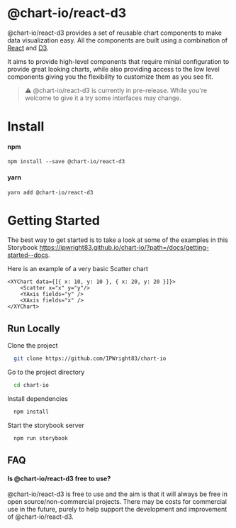 # @chart-io/react-d3

@chart-io/react-d3 provides a set of reusable chart components to make data visualization easy. All the components are built using a combination of [React](https://reactjs.org/) and [D3](https://d3js.org/).

It aims to provide high-level components that require minial configuration to provide great looking charts, while also providing access to the low level components giving you the flexibility to customize them as you see fit.

> :warning: @chart-io/react-d3 is currently in pre-release. While you're welcome to give it a try some interfaces may change.

# Install

#### npm

`npm install --save @chart-io/react-d3`

#### yarn

`yarn add @chart-io/react-d3`

# Getting Started

The best way to get started is to take a look at some of the examples in this Storybook https://ipwright83.github.io/chart-io/?path=/docs/getting-started--docs.

Here is an example of a very basic Scatter chart

```
<XYChart data={[{ x: 10, y: 10 }, { x: 20, y: 20 }]}>
    <Scatter x="x" y="y"/>
    <YAxis fields="y" />
    <XAxis fields="x" />
</XYChart>
```

## Run Locally

Clone the project

```bash
  git clone https://github.com/IPWright83/chart-io
```

Go to the project directory

```bash
  cd chart-io
```

Install dependencies

```bash
  npm install
```

Start the storybook server

```bash
  npm run storybook
```

## FAQ

#### Is @chart-io/react-d3 free to use?

@chart-io/react-d3 is free to use and the aim is that it will always be free in open source/non-commercial projects. There may be costs for commercial use in the future, purely to help support the development and improvement of @chart-io/react-d3.
